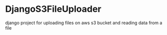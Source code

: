 # DjangoS3FileUploader
django project for uploading files on aws s3 bucket and reading data from a file
